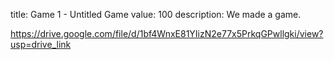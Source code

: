 title: Game 1 - Untitled Game
value: 100
description: We made a game.

https://drive.google.com/file/d/1bf4WnxE81YIizN2e77x5PrkqGPwllgki/view?usp=drive_link